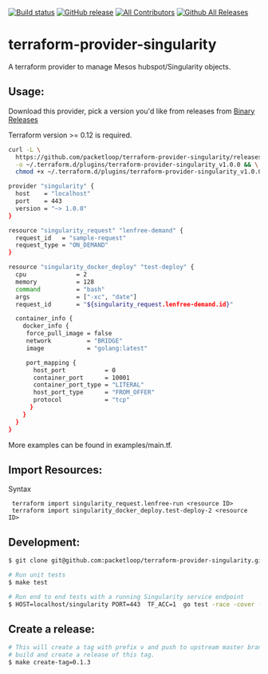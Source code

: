 [![Build status](https://circleci.com/gh/packetloop/terraform-provider-singularity.svg?style=shield&circle-token=:circle-token)](https://circleci.com/gh/packetloop/terraform-provider-singularity)
[![GitHub release](https://img.shields.io/github/release/packetloop/terraform-provider-singularity.svg)](https://github.com/packetloop/terraform-provider-singularity/releases/)
[![All Contributors](https://img.shields.io/github/contributors/packetloop/terraform-provider-singularity.svg?longCache=true&style=flat-square&colorB=orange&label=all%20contributors)](#contributors)
[![Github All Releases](https://img.shields.io/github/downloads/packetloop/terraform-provider-singularity/total.svg)]()


# terraform-provider-singularity

A terraform provider to manage Mesos hubspot/Singularity objects.

## Usage:

Download this provider, pick a version you'd like from releases from
[Binary Releases](https://github.com/packetloop/terraform-provider-singularity/releases)

Terraform version >= 0.12 is required.

```bash
curl -L \
  https://github.com/packetloop/terraform-provider-singularity/releases/download/v1.0.0/terraform-provider-singularity_v1.0.0_Darwin_x86_64 \
  -o ~/.terraform.d/plugins/terraform-provider-singularity_v1.0.0 && \
  chmod +x ~/.terraform.d/plugins/terraform-provider-singularity_v1.0.0
```

```bash
provider "singularity" {
  host    = "localhost"
  port    = 443
  version = "~> 1.0.0"
}

resource "singularity_request" "lenfree-demand" {
  request_id   = "sample-request"
  request_type = "ON_DEMAND"
}

resource "singularity_docker_deploy" "test-deploy" {
  cpu              = 2
  memory           = 128
  command          = "bash"
  args             = ["-xc", "date"]
  request_id       = "${singularity_request.lenfree-demand.id}"

  container_info {
    docker_info {
     force_pull_image = false
     network          = "BRIDGE"
     image            = "golang:latest"

     port_mapping {
       host_port           = 0
       container_port      = 10001
       container_port_type = "LITERAL"
       host_port_type      = "FROM_OFFER"
       protocol            = "tcp"
      }
    }
  }
}
```

More examples can be found in examples/main.tf.

## Import Resources:

Syntax

```
 terraform import singularity_request.lenfree-run <resource ID>
 terraform import singularity_docker_deploy.test-deploy-2 <resource ID>
```

## Development:

```bash
$ git clone git@github.com:packetloop/terraform-provider-singularity.git

# Run unit tests
$ make test

# Run end to end tests with a running Singularity service endpoint
$ HOST=localhost/singularity PORT=443  TF_ACC=1  go test -race -cover -v ./...
```

## Create a release:

```bash
# This will create a tag with prefix v and push to upstream master branch. CircleCI will then
# build and create a release of this tag.
$ make create-tag=0.1.3
```
